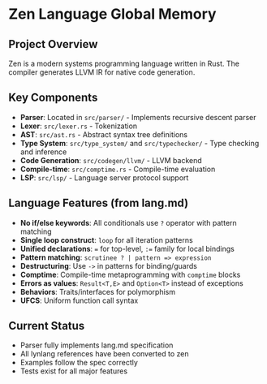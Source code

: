# Zen Language Global Memory

## Project Overview
Zen is a modern systems programming language written in Rust. The compiler generates LLVM IR for native code generation.

## Key Components
- **Parser**: Located in `src/parser/` - Implements recursive descent parser
- **Lexer**: `src/lexer.rs` - Tokenization 
- **AST**: `src/ast.rs` - Abstract syntax tree definitions
- **Type System**: `src/type_system/` and `src/typechecker/` - Type checking and inference
- **Code Generation**: `src/codegen/llvm/` - LLVM backend
- **Compile-time**: `src/comptime.rs` - Compile-time evaluation
- **LSP**: `src/lsp/` - Language server protocol support

## Language Features (from lang.md)
- **No if/else keywords**: All conditionals use `?` operator with pattern matching
- **Single loop construct**: `loop` for all iteration patterns
- **Unified declarations**: `=` for top-level, `:=` family for local bindings
- **Pattern matching**: `scrutinee ? | pattern => expression`
- **Destructuring**: Use `->` in patterns for binding/guards
- **Comptime**: Compile-time metaprogramming with `comptime` blocks
- **Errors as values**: `Result<T,E>` and `Option<T>` instead of exceptions
- **Behaviors**: Traits/interfaces for polymorphism
- **UFCS**: Uniform function call syntax

## Current Status
- Parser fully implements lang.md specification
- All lynlang references have been converted to zen
- Examples follow the spec correctly
- Tests exist for all major features